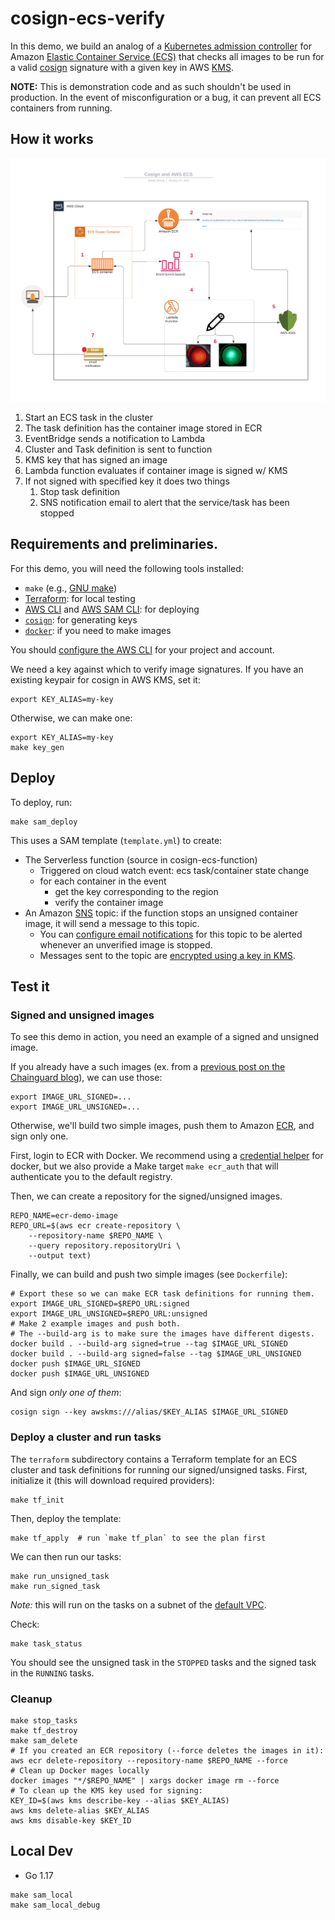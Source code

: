 # cosign-ecs-verify

In this demo, we build an analog of a [Kubernetes admission controller] for
Amazon [Elastic Container Service (ECS)][ECS] that checks all images to be run
for a valid [cosign] signature with a given key in AWS [KMS].

**NOTE:** This is demonstration code and as such shouldn't be used in
production. In the event of misconfiguration or a bug, it can prevent all ECS
containers from running.

[Kubernetes admission controller]: https://kubernetes.io/docs/reference/access-authn-authz/admission-controllers/
[ECS]: https://aws.amazon.com/ecs/
[cosign]: https://github.com/sigstore/cosign
[KMS]: https://aws.amazon.com/kms/

## How it works

![](aws-ecs-cosign-verify.png)

1. Start an ECS task in the cluster
2. The task definition has the container image stored in ECR
3. EventBridge sends a notification to Lambda
4. Cluster and Task definition is sent to function 
5. KMS key that has signed an image 
6. Lambda function evaluates if container image is signed w/ KMS
7. If not signed with specified key it does two things
   1. Stop task definition
   2. SNS notification email to alert that the service/task has been stopped

## Requirements and preliminaries.

For this demo, you will need the following tools installed:

- `make` (e.g., [GNU make])
- [Terraform]: for local testing
- [AWS CLI] and [AWS SAM CLI]: for deploying
- [`cosign`]: for generating keys
- [`docker`]: if you need to make images

[AWS CLI]: https://aws.amazon.com/cli/
[AWS SAM CLI]: https://docs.aws.amazon.com/serverless-application-model/latest/developerguide/serverless-sam-cli-install.html
[GNU make]: https://www.gnu.org/software/make/
[Terraform]: https://www.terraform.io/downloads
[`cosign`]: https://github.com/sigstore/cosign
[`docker`]: https://docs.docker.com/get-docker/

You should [configure the AWS CLI] for your project and account.

[configure the AWS CLI]: https://docs.aws.amazon.com/cli/latest/reference/configure/

We need a key against which to verify image signatures. If you have an existing
keypair for cosign in AWS KMS, set it:

``` shell
export KEY_ALIAS=my-key
```

Otherwise, we can make one:

``` shell
export KEY_ALIAS=my-key
make key_gen
```

## Deploy

To deploy, run:

```shell
make sam_deploy
```

This uses a SAM template (`template.yml`) to create:

- The Serverless function (source in cosign-ecs-function)
  - Triggered on cloud watch event: ecs task/container state change
  - for each container in the event
    - get the key corresponding to the region
    - verify the container image
- An Amazon [SNS] topic: if the function stops an unsigned container image, it
  will send a message to this topic.
  - You can [configure email notifications][sns-email] for this topic to be
    alerted whenever an unverified image is stopped.
  - Messages sent to the topic are [encrypted using a key in KMS][sns-kms].

[SNS]: https://aws.amazon.com/sns/
[sns-email]: https://docs.aws.amazon.com/sns/latest/dg/sns-email-notifications.html
[sns-kms]: https://aws.amazon.com/blogs/compute/encrypting-messages-published-to-amazon-sns-with-aws-kms/
    

## Test it

### Signed and unsigned images

To see this demo in action, you need an example of a signed and unsigned image.

If you already have a such images (ex. from a [previous post on the Chainguard blog][previous-blog]), we can use those:

[previous-blog]: https://blog.chainguard.dev/cosign-image-signing-in-aws-codepipeline/

```shell
export IMAGE_URL_SIGNED=...
export IMAGE_URL_UNSIGNED=...
```

Otherwise, we'll build two simple images, push them to Amazon [ECR], and sign only one.

[ECR]: https://aws.amazon.com/ecr/

First, login to ECR with Docker. We recommend using a [credential helper] for
docker, but we also provide a Make target `make ecr_auth` that will authenticate
you to the default registry.

[credential helper]: https://aws.amazon.com/blogs/compute/authenticating-amazon-ecr-repositories-for-docker-cli-with-credential-helper/

Then, we can create a repository for the signed/unsigned images.

```shell
REPO_NAME=ecr-demo-image
REPO_URL=$(aws ecr create-repository \
    --repository-name $REPO_NAME \
    --query repository.repositoryUri \
    --output text)
```
Finally, we can build and push two simple images (see `Dockerfile`):

``` shell
# Export these so we can make ECR task definitions for running them.
export IMAGE_URL_SIGNED=$REPO_URL:signed
export IMAGE_URL_UNSIGNED=$REPO_URL:unsigned
# Make 2 example images and push both.
# The --build-arg is to make sure the images have different digests.
docker build . --build-arg signed=true --tag $IMAGE_URL_SIGNED
docker build . --build-arg signed=false --tag $IMAGE_URL_UNSIGNED
docker push $IMAGE_URL_SIGNED
docker push $IMAGE_URL_UNSIGNED
```

And sign *only one of them*:

``` shell
cosign sign --key awskms:///alias/$KEY_ALIAS $IMAGE_URL_SIGNED
```

### Deploy a cluster and run tasks

The `terraform` subdirectory contains a Terraform template for an ECS cluster
and task definitions for running our signed/unsigned tasks. First, initialize
it (this will download required providers):

``` shell
make tf_init
```

Then, deploy the template:

``` shell
make tf_apply  # run `make tf_plan` to see the plan first
```

We can then run our tasks:

``` shell
make run_unsigned_task
make run_signed_task
```

*Note:* this will run on the tasks on a subnet of the [default VPC].

[default VPC]: https://docs.aws.amazon.com/vpc/latest/userguide/default-vpc.html

Check:

``` shell
make task_status
```

You should see the unsigned task in the `STOPPED` tasks and the signed task in the `RUNNING` tasks.


### Cleanup

``` shell
make stop_tasks
make tf_destroy
make sam_delete
# If you created an ECR repository (--force deletes the images in it):
aws ecr delete-repository --repository-name $REPO_NAME --force
# Clean up Docker mages locally
docker images "*/$REPO_NAME" | xargs docker image rm --force
# To clean up the KMS key used for signing:
KEY_ID=$(aws kms describe-key --alias $KEY_ALIAS)
aws kms delete-alias $KEY_ALIAS
aws kms disable-key $KEY_ID
```


## Local Dev

- Go 1.17

``` shell
make sam_local 
make sam_local_debug
```
